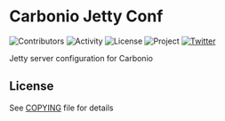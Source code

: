 # Carbonio Jetty Conf

![Contributors](https://img.shields.io/github/contributors/zextras/carbonio-jetty-conf "Contributors")
![Activity](https://img.shields.io/github/commit-activity/m/zextras/carbonio-jetty-conf "Activity") ![License](https://img.shields.io/badge/license-AGPL%203-green
"License")
![Project](https://img.shields.io/badge/project-carbonio-informational
"Project")
[![Twitter](https://img.shields.io/twitter/url/https/twitter.com/zextras.svg?style=social&label=Follow%20%40zextras)](https://twitter.com/zextras)

Jetty server configuration for Carbonio

## License

See [COPYING](COPYING) file for details
